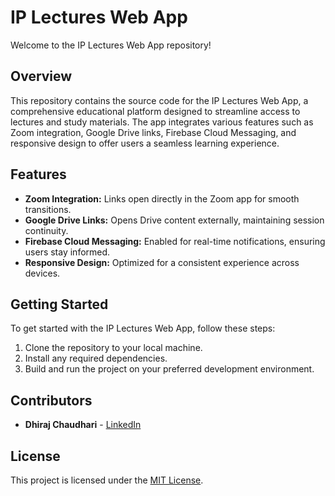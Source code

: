 # IP Lectures Web App

Welcome to the IP Lectures Web App repository!

## Overview

This repository contains the source code for the IP Lectures Web App, a comprehensive educational platform designed to streamline access to lectures and study materials. The app integrates various features such as Zoom integration, Google Drive links, Firebase Cloud Messaging, and responsive design to offer users a seamless learning experience.

## Features

- **Zoom Integration:** Links open directly in the Zoom app for smooth transitions.
- **Google Drive Links:** Opens Drive content externally, maintaining session continuity.
- **Firebase Cloud Messaging:** Enabled for real-time notifications, ensuring users stay informed.
- **Responsive Design:** Optimized for a consistent experience across devices.

## Getting Started

To get started with the IP Lectures Web App, follow these steps:

1. Clone the repository to your local machine.
2. Install any required dependencies.
3. Build and run the project on your preferred development environment.

## Contributors

- **Dhiraj Chaudhari** - [LinkedIn](https://www.linkedin.com/in/dhiraj-chaudhari-06ba10259)

## License

This project is licensed under the [MIT License](LICENSE).


